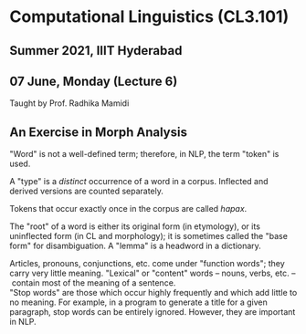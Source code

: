 # Computational Linguistics (CL3.101)
## Summer 2021, IIIT Hyderabad
## 07 June, Monday (Lecture 6)

Taught by Prof. Radhika Mamidi

## An Exercise in Morph Analysis
"Word" is not a well-defined term; therefore, in NLP, the term "token" is used.  

A "type" is a _distinct_ occurrence of a word in a corpus. Inflected and derived versions are counted separately.  

Tokens that occur exactly once in the corpus are called _hapax_.

The "root" of a word is either its original form (in etymology), or its uninflected form (in CL and morphology); it is sometimes called the "base form" for disambiguation. A "lemma" is a headword in a dictionary.  

Articles, pronouns, conjunctions, etc. come under "function words"; they carry very little meaning. "Lexical" or "content" words – nouns, verbs, etc. – contain most of the meaning of a sentence.  
"Stop words" are those which occur highly frequently and which add little to no meaning. For example, in a program to generate a title for a given paragraph, stop words can be entirely ignored. However, they are important in NLP.  
